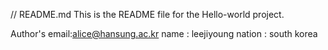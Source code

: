 // README.md
This is the README file for the Hello-world project.

Author's email:alice@hansung.ac.kr
name : leejiyoung
nation : south korea
